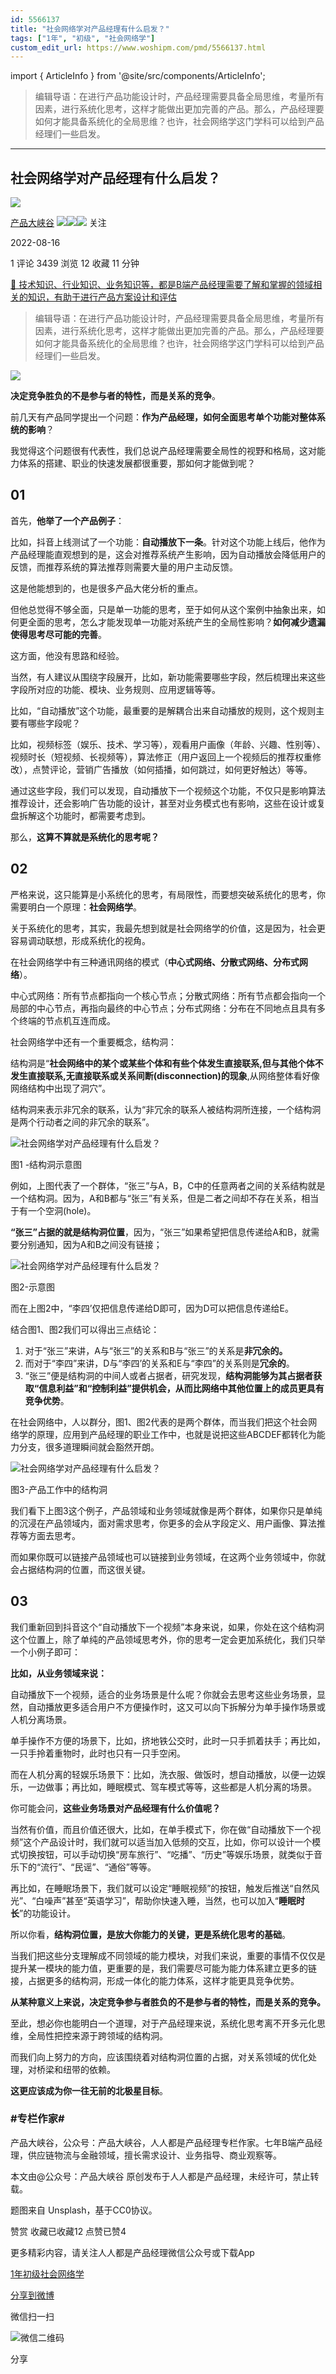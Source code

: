 ```yaml
---
id: 5566137
title: "社会网络学对产品经理有什么启发？"
tags: ["1年", "初级", "社会网络学"]
custom_edit_url: https://www.woshipm.com/pmd/5566137.html
---
```

import { ArticleInfo } from '@site/src/components/ArticleInfo';

<ArticleInfo
    author="产品大峡谷"
    authorLink="https://www.woshipm.com/u/370341"
    published="2022-08-16"
    views={3439}
    comments={1}
    collects={12}
/>

> 编辑导语：在进行产品功能设计时，产品经理需要具备全局思维，考量所有因素，进行系统化思考，这样才能做出更加完善的产品。那么，产品经理要如何才能具备系统化的全局思维？也许，社会网络学这门学科可以给到产品经理们一些启发。

---

## 社会网络学对产品经理有什么启发？

[![](https://image.woshipm.com/wp-files/2022/05/Ojbe5hJTxgahne7BAHCn.jpg!/both/72x72)](https://www.woshipm.com/u/370341)

[产品大峡谷](https://www.woshipm.com/u/370341) ![](https://static.woshipm.com/tag/1121_1@2x.png)![](https://static.woshipm.com/tag/2103_1@2x.png)![](https://static.woshipm.com/tag/2104_1@2x.png) 关注

2022-08-16

1 评论 3439 浏览 12 收藏 11 分钟

[🔗 技术知识、行业知识、业务知识等，都是B端产品经理需要了解和掌握的领域相关的知识，有助于进行产品方案设计和评估](https://ke.qidianla.com/courses/bcpm)

> 编辑导语：在进行产品功能设计时，产品经理需要具备全局思维，考量所有因素，进行系统化思考，这样才能做出更加完善的产品。那么，产品经理要如何才能具备系统化的全局思维？也许，社会网络学这门学科可以给到产品经理们一些启发。

![](https://image.woshipm.com/wp-files/2022/08/h8d6sN9jVNI5vrCQOqiD.jpg)

****决定竞争胜负的不是参与者的特性，而是关系的竞争****。

前几天有产品同学提出一个问题：**作为产品经理，如何全面思考单个功能对整体系统的影响**？

我觉得这个问题很有代表性，我们总说产品经理需要全局性的视野和格局，这对能力体系的搭建、职业的快速发展都很重要，那如何才能做到呢？

## 01

首先，**他举了一个产品例子**：

比如，抖音上线测试了一个功能：**自动播放下一条**。针对这个功能上线后，他作为产品经理能直观想到的是，这会对推荐系统产生影响，因为自动播放会降低用户的反馈，而推荐系统的算法推荐则需要大量的用户主动反馈。

这是他能想到的，也是很多产品大佬分析的重点。

但他总觉得不够全面，只是单一功能的思考，至于如何从这个案例中抽象出来，如何更全面的思考，怎么才能发现单一功能对系统产生的全局性影响？**如何减少遗漏使得思考尽可能的完善**。

这方面，他没有思路和经验。

当然，有人建议从围绕字段展开，比如，新功能需要哪些字段，然后梳理出来这些字段所对应的功能、模块、业务规则、应用逻辑等等。

比如，“自动播放”这个功能，最重要的是解耦合出来自动播放的规则，这个规则主要有哪些字段呢？

比如，视频标签（娱乐、技术、学习等），观看用户画像（年龄、兴趣、性别等）、视频时长（短视频、长视频等），算法修正（用户返回上一个视频后的推荐权重修改），点赞评论，营销广告播放（如何插播，如何跳过，如何更好触达）等等。

通过这些字段，我们可以发现，自动播放下一个视频这个功能，不仅只是影响算法推荐设计，还会影响广告功能的设计，甚至对业务模式也有影响，这些在设计或复盘拆解这个功能时，都需要考虑到。

那么，**这算不算就是系统化的思考呢？**

## 02

严格来说，这只能算是小系统化的思考，有局限性，而要想突破系统化的思考，你需要明白一个原理：**社会网络学**。

关于系统化的思考，其实，我最先想到就是社会网络学的价值，这是因为，社会更容易调动联想，形成系统化的视角。

在社会网络学中有三种通讯网络的模式（**中心式网络、分散式网络、分布式网络**）。

中心式网络：所有节点都指向一个核心节点；分散式网络：所有节点都会指向一个局部的中心节点，再指向最终的中心节点；分布式网络：分布在不同地点且具有多个终端的节点机互连而成。

社会网络学中还有一个重要概念，结构洞：

结构洞是“**社会网络中的某个或某些个体和有些个体发生直接联系,但与其他个体不发生直接联系,无直接联系或关系间断(disconnection)的现象**,从网络整体看好像网络结构中出现了洞穴”。

结构洞来表示非冗余的联系，认为“非冗余的联系人被结构洞所连接，一个结构洞是两个行动者之间的非冗余的联系”。

![社会网络学对产品经理有什么启发？](https://image.woshipm.com/wp-files/2022/08/TyTRPRtBNONPDkqixS5s.png)

图1 -结构洞示意图

例如，上图代表了一个群体，“张三”与A，B，C中的任意两者之间的关系结构就是一个结构洞。因为，A和B都与“张三”有关系，但是二者之间却不存在关系，相当于有一个空洞(hole)。

**“张三”占据的就是结构洞位置**，因为，“张三”如果希望把信息传递给A和B，就需要分别通知，因为A和B之间没有链接；

![社会网络学对产品经理有什么启发？](https://image.woshipm.com/wp-files/2022/08/7SQIDChUNHmPVpbQrpxs.png)

图2-示意图

而在上图2中，“李四’仅把信息传递给D即可，因为D可以把信息传递给E。

结合图1、图2我们可以得出三点结论：

1.  对于“张三”来讲，A与“张三”的关系和B与“张三”的关系是**非冗余的。**
2.  而对于“李四”来讲，D与“李四’的关系和E与“李四”的关系则是**冗余的**。
3.  “张三”便是结构洞的中间人或者占据者，研究发现，**结构洞能够为其占据者获取“信息利益”和“控制利益”提供机会，从而比网络中其他位置上的成员更具有竞争优势**。

在社会网络中，人以群分，图1、图2代表的是两个群体，而当我们把这个社会网络学的原理，应用到产品经理的职业工作中，也就是说把这些ABCDEF都转化为能力分支，很多道理瞬间就会豁然开朗。

![社会网络学对产品经理有什么启发？](https://image.woshipm.com/wp-files/2022/08/dqK1gMDNG0ds96caEfgM.png)

图3-产品工作中的结构洞

我们看下上图3这个例子，产品领域和业务领域就像是两个群体，如果你只是单纯的沉浸在产品领域内，面对需求思考，你更多的会从字段定义、用户画像、算法推荐等方面去思考。

而如果你既可以链接产品领域也可以链接到业务领域，在这两个业务领域中，你就会占据结构洞的位置，而这很关键。

## 03

我们重新回到抖音这个“自动播放下一个视频”本身来说，如果，你处在这个结构洞这个位置上，除了单纯的产品领域思考外，你的思考一定会更加系统化，我们只举一个小例子即可：

**比如，从业务领域来说：**

自动播放下一个视频，适合的业务场景是什么呢？你就会去思考这些业务场景，显然，自动播放更多适合用户不方便操作时，这又可以向下拆解分为单手操作场景或人机分离场景。

单手操作不方便的场景下，比如，挤地铁公交时，此时一只手抓着扶手；再比如，一只手拎着重物时，此时也只有一只手空闲。

而在人机分离的轻娱乐场景下：比如，洗衣服、做饭时，想自动播放，以便一边娱乐，一边做事；再比如，睡眠模式、驾车模式等等，这些都是人机分离的场景。

你可能会问，**这些业务场景对产品经理有什么价值呢？**

当然有价值，而且价值还很大，比如，在单手模式下，你在做“自动播放下一个视频”这个产品设计时，我们就可以适当加入低频的交互，比如，你可以设计一个模式切换按钮，可以手动切换“房车旅行”、“吃播”、“历史”等娱乐场景，就类似于音乐下的“流行”、“民谣”、“通俗”等等。

再比如，在睡眠场景下，我们就可以设定“睡眠视频”的按钮，触发后推送“自然风光”、“白噪声”甚至“英语学习”，帮助你快速入睡，当然，也可以加入“**睡眠时长**”的功能设计。

所以你看，**结构洞位置，是放大你能力的关键，更是系统化思考的基础**。

当我们把这些分支理解成不同领域的能力模块，对我们来说，重要的事情不仅仅是提升某一模块的能力值，更重要的是，我们需要尽可能为能力体系建立更多的链接，占据更多的结构洞，形成一体化的能力体系，这样才能更具竞争优势。

**从某种意义上来说，决定竞争参与者胜负的不是参与者的特性，而是关系的竞争。**

至此，想必你也能明白一个道理，对于产品经理来说，系统化思考离不开多元化思维，全局性把控来源于跨领域的结构洞。

而我们向上努力的方向，应该围绕着对结构洞位置的占据，对关系领域的优化处理，对桥梁和纽带的依赖。

**这更应该成为你一往无前的北极星目标**。

### #专栏作家#

产品大峡谷，公众号：产品大峡谷，人人都是产品经理专栏作家。七年B端产品经理，供应链物流与金融领域，擅长需求设计、业务指导、商业观察等。

本文由@公众号：产品大峡谷 原创发布于人人都是产品经理，未经许可，禁止转载。

题图来自 Unsplash，基于CC0协议。

赞赏 收藏已收藏12 点赞已赞4

更多精彩内容，请关注人人都是产品经理微信公众号或下载App

[1年](https://www.woshipm.com/tag/1%e5%b9%b4)[初级](https://www.woshipm.com/tag/%e5%88%9d%e7%ba%a7)[社会网络学](https://www.woshipm.com/tag/%e7%a4%be%e4%bc%9a%e7%bd%91%e7%bb%9c%e5%ad%a6)

[分享到微博](https://service.weibo.com/share/share.php?appkey=2775287854&title=社会网络学对产品经理有什么启发？&url=https://www.woshipm.com/pmd/5566137.html&pic=https://image.woshipm.com/wp-files/2022/08/h8d6sN9jVNI5vrCQOqiD.jpg)

微信扫一扫

![微信二维码](https://api.pwmqr.com/qrcode/create/?url=https://www.woshipm.com/pmd/5566137.html)

分享